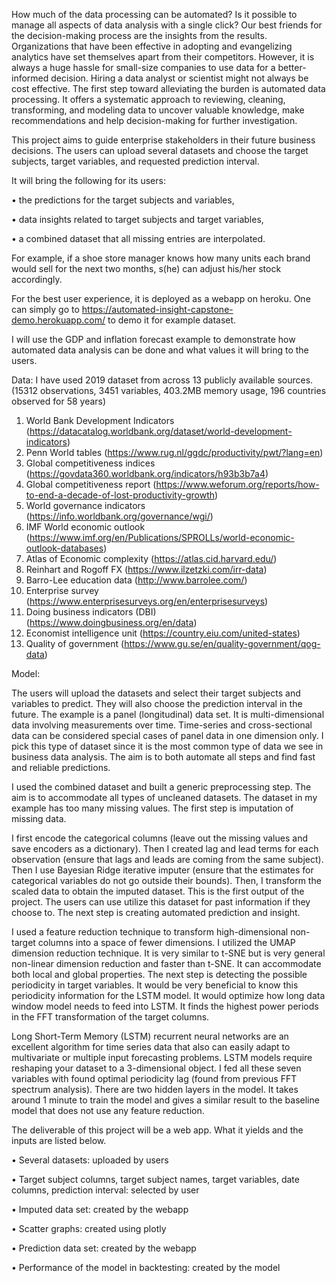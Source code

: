 How much of the data processing can be automated? Is it possible to manage all aspects of data analysis with a single click? Our best friends for the decision-making process are the insights from the results. Organizations that have been effective in adopting and evangelizing analytics have set themselves apart from their competitors. However, it is always a huge hassle for small-size companies to use data for a better-informed decision. Hiring a data analyst or scientist might not always be cost effective. The first step toward alleviating the burden is automated data processing. It offers a systematic approach to reviewing, cleaning, transforming, and modeling data to uncover valuable knowledge, make recommendations and help decision-making for further investigation.

This project aims to guide enterprise stakeholders in their future business decisions. The users can upload several datasets and choose the target subjects, target variables, and requested prediction interval.

It will bring the following for its users:

•	the predictions for the target subjects and variables,

•	data insights related to target subjects and target variables,

•	a combined dataset that all missing entries are interpolated.

For example, if a shoe store manager knows how many units each brand would sell for the next two months, s(he) can adjust his/her stock accordingly.

For the best user experience, it is deployed as a webapp on heroku. One can simply go to https://automated-insight-capstone-demo.herokuapp.com/ to demo it for example dataset.

I will use the GDP and inflation forecast example to demonstrate how automated data analysis can be done and what values it will bring to the users.

Data: 
I have used 2019 dataset from across 13 publicly available sources. (15312 observations, 3451 variables, 403.2MB memory usage, 196 countries observed for 58 years)
1.	World Bank Development Indicators (https://datacatalog.worldbank.org/dataset/world-development-indicators)
2.	Penn World tables (https://www.rug.nl/ggdc/productivity/pwt/?lang=en)
3.	Global competitiveness indices (https://govdata360.worldbank.org/indicators/h93b3b7a4)
4.	Global competitiveness report (https://www.weforum.org/reports/how-to-end-a-decade-of-lost-productivity-growth)
5.	World governance indicators (https://info.worldbank.org/governance/wgi/)
6.	IMF World economic outlook (https://www.imf.org/en/Publications/SPROLLs/world-economic-outlook-databases)
7.	Atlas of Economic complexity (https://atlas.cid.harvard.edu/)
8.	Reinhart and Rogoff FX (https://www.ilzetzki.com/irr-data)
9.	Barro-Lee education data (http://www.barrolee.com/)
10.	Enterprise survey (https://www.enterprisesurveys.org/en/enterprisesurveys)
11.	Doing business indicators (DBI) (https://www.doingbusiness.org/en/data)
12.	Economist intelligence unit (https://country.eiu.com/united-states)
13.	Quality of government (https://www.gu.se/en/quality-government/qog-data)

Model:

The users will upload the datasets and select their target subjects and variables to predict. They will also choose the prediction interval in the future. The example is a panel (longitudinal) data set. It is multi-dimensional data involving measurements over time. Time-series and cross-sectional data can be considered special cases of panel data in one dimension only. I pick this type of dataset since it is the most common type of data we see in business data analysis. The aim is to both automate all steps and find fast and reliable predictions.

I used the combined dataset and built a generic preprocessing step. The aim is to accommodate all types of uncleaned datasets. The dataset in my example has too many missing values. The first step is imputation of missing data.

I first encode the categorical columns (leave out the missing values and save encoders as a dictionary). Then I created lag and lead terms for each observation (ensure that lags and leads are coming from the same subject). Then I use Bayesian Ridge iterative imputer (ensure that the estimates for categorical variables do not go outside their bounds). Then, I transform the scaled data to obtain the imputed dataset. This is the first output of the project. The users can use utilize this dataset for past information if they choose to. The next step is creating automated prediction and insight.

I used a feature reduction technique to transform high-dimensional non-target columns into a space of fewer dimensions. I utilized the UMAP dimension reduction technique. It is very similar to t-SNE but is very general non-linear dimension reduction and faster than t-SNE. It can accommodate both local and global properties. The next step is detecting the possible periodicity in target variables. It would be very beneficial to know this periodicity information for the LSTM model. It would optimize how long data window model needs to feed into LSTM. It finds the highest power periods in the FFT transformation of the target columns.

Long Short-Term Memory (LSTM) recurrent neural networks are an excellent algorithm for time series data that also can easily adapt to multivariate or multiple input forecasting problems. LSTM models require reshaping your dataset to a 3-dimensional object. I fed all these seven variables with found optimal periodicity lag (found from previous FFT spectrum analysis). There are two hidden layers in the model. It takes around 1 minute to train the model and gives a similar result to the baseline model that does not use any feature reduction.

The deliverable of this project will be a web app. What it yields and the inputs are listed below.

•	Several datasets: uploaded by users

•	Target subject columns, target subject names, target variables, date columns, prediction interval: selected by user

•	Imputed data set: created by the webapp

•	Scatter graphs: created using plotly

•	Prediction data set: created by the webapp

•	Performance of the model in backtesting: created by the model
